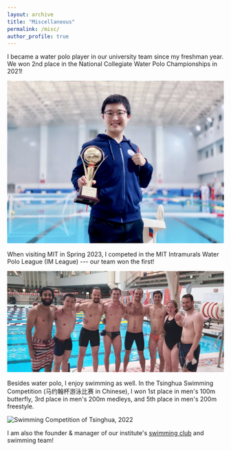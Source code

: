 ```yaml
---
layout: archive
title: "Miscellaneous"
permalink: /misc/
author_profile: true
---
```


I became a water polo player in our university team since my freshman year. We won 2nd place in the National Collegiate Water Polo Championships in 2021!

![National Collegiate Water Polo Championships, 2021](../images/waterpolo.jpg)

When visiting MIT in Spring 2023, I competed in the MIT Intramurals Water Polo League (IM League) --- our team won the first!

![MIT Intramurals Water Polo League, 2023](../images/MITwaterpolo.jpg)

Besides water polo, I enjoy swimming as well. In the Tsinghua Swimming Competition (马约翰杯游泳比赛 in Chinese), I won 1st place in men's 100m butterfly, 3rd place in men's 200m medleys, and 5th place in men's 200m freestyle.

![Swimming Competition of Tsinghua, 2022](../images/butterfly.jpg)

I am also the founder & manager of our institute's [swimming club](https://iiis.tsinghua.edu.cn/index.php?v=show&cid=670&id=9386) and swimming team!
